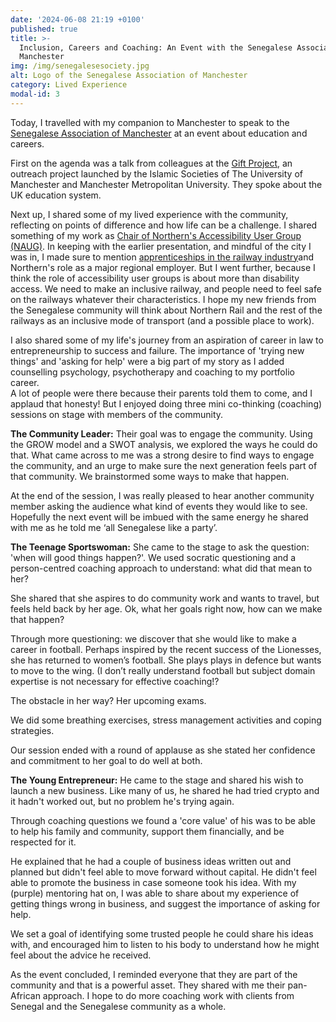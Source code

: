 ```yaml
---
date: '2024-06-08 21:19 +0100'
published: true
title: >-
  Inclusion, Careers and Coaching: An Event with the Senegalese Association of
  Manchester
img: /img/senegalesesociety.jpg
alt: Logo of the Senegalese Association of Manchester
category: Lived Experience
modal-id: 3
---
```

Today, I travelled with my companion to Manchester to speak to the [Senegalese Association of Manchester](https://manchestercommunitycentral.org/contacts/view/269614 "Contact Information") at an event about education and careers. 

First on the agenda was a talk from colleagues at the [Gift Project](https://www.facebook.com/groups/giftproject/ "Gift Project on Facebook"), an outreach project launched by the Islamic Societies of The University of Manchester and Manchester Metropolitan University. They spoke about the UK education system.  

Next up, I shared some of my lived experience with the community, reflecting on points of difference and how life can be a challenge. I shared something of my work as [Chair of Northern's Accessibility User Group (NAUG)](https://www.northernrailway.co.uk/news/northern-appoints-new-chair-train-operators-independent-accessibility-user-group#:~:text=Northern%20has%20appointed%20an%20accessibility,(NAUG)%20since%20its%20inception. "Press Release about NAUG"). In keeping with the earlier presentation, and mindful of the city I was in, I made sure to mention [apprenticeships in the railway industry](https://www.northernrailway.co.uk/careers/early-careers/apprenticeships "Apprenticeships at Northern")and Northern's role as a major regional employer. But I went further, because I think the role of accessibility user groups is about more than disability access. We need to make an inclusive railway, and people need to feel safe on the railways whatever their characteristics. I hope my new friends from the Senegalese community will think about Northern Rail and the rest of the railways as an inclusive mode of transport (and a possible place to work).  

I also shared some of my life's journey from an aspiration of career in law to entrepreneurship to success and failure. The importance of 'trying new things' and 'asking for help' were a big part of my story as I added counselling psychology, psychotherapy and coaching to my portfolio career.  
A lot of people were there because their parents told them to come, and I applaud that honesty! But I enjoyed doing three mini co-thinking (coaching) sessions on stage with members of the community.

**The Community Leader:** Their goal was to engage the community. Using the GROW model and a SWOT analysis, we explored the ways he could do that. What came across to me was a strong desire to find ways to engage the community, and an urge to make sure the next generation feels part of that community. We brainstormed some ways to make that happen.

At the end of the session, I was really pleased to hear another community member asking the audience what kind of events they would like to see. Hopefully the next event will be imbued with the same energy he shared with me as he told me ‘all Senegalese like a party’.

**The Teenage Sportswoman:** She came to the stage to ask the question: 'when will good things happen?'. We used socratic questioning and a person-centred coaching approach to understand: what did that mean to her?

She shared that she aspires to do community work and wants to travel, but feels held back by her age. Ok, what her goals right now, how can we make that happen?

Through more questioning: we discover that she would like to make a career in football. Perhaps inspired by the recent success of the Lionesses, she has returned to women’s football. She plays plays in defence but wants to move to the wing. (I don’t really understand football but subject domain expertise is not necessary for effective coaching!?

The obstacle in her way? Her upcoming exams.

We did some breathing exercises, stress management activities and coping strategies.  

Our session ended with a round of applause as she stated her confidence and commitment to her goal to do well at both.

**The Young Entrepreneur:** He came to the stage and shared his wish to launch a new business. Like many of us, he shared he had tried crypto and it hadn't worked out, but no problem he's trying again.

Through coaching questions we found a 'core value' of his was to be able to help his family and community, support them financially, and be respected for it.  

He explained that he had a couple of business ideas written out and planned but didn't feel able to move forward without capital. He didn't feel able to promote the business in case someone took his idea. With my (purple) mentoring hat on, I was able to share about my experience of getting things wrong in business, and suggest the importance of asking for help.

We set a goal of identifying some trusted people he could share his ideas with, and encouraged him to listen to his body to understand how he might feel about the advice he received.

As the event concluded, I reminded everyone that they are part of the community and that is a powerful asset. They shared with me their pan-African approach. I hope to do more coaching work with clients from Senegal and the Senegalese community as a whole.
